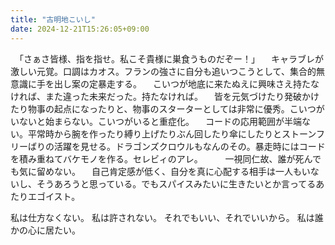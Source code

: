 ```yaml
---
title: "古明地こいし"
date: 2024-12-21T15:26:05+09:00
---
```

　「さぁさ皆様、指を指せ。私こそ貴様に巣食うものだぞー！」
　キャラブレが激しい元覚。口調はカオス。フランの強さに自分も追いつこうとして、集合的無意識に手を出し案の定暴走する。
　こいつが地底に来たぬえに興味さえ持たなければ、また違った未来だった。持たなければ。
　皆を元気づけたり発破かけたり物事の起点になったりと、物事のスターターとしては非常に優秀。こいつがいないと始まらない。こいつがいると重症化。
　コードの応用範囲が半端ない。平常時から腕を作ったり縛り上げたりぶん回したり傘にしたりとストーンフリーばりの活躍を見せる。ドラゴンズクロウルもなんのその。暴走時にはコードを積み重ねてバケモノを作る。セレビィのアレ。
　
　一視同仁故、誰が死んでも気に留めない。
　自己肯定感が低く、自分を真に心配する相手は一人もいないし、そうあろうと思っている。でもスパイスみたいに生きたいとか言ってるあたりエゴイスト。


 私は仕方なくない。
私は許されない。
それでもいい、それでいいから。
私は誰かの心に居たい。
